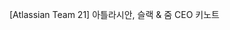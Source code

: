 [Atlassian Team 21] 아틀라시안, 슬랙 & 줌 CEO 키노트  
<!--stackedit_data:
eyJoaXN0b3J5IjpbLTE2NzIxMTUzNDQsMTI2MDg3NjA4NCw3Mz
A5OTgxMTZdfQ==
-->